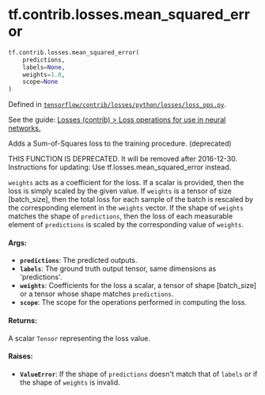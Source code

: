 <div itemscope itemtype="http://developers.google.com/ReferenceObject">
<meta itemprop="name" content="tf.contrib.losses.mean_squared_error" />
</div>

# tf.contrib.losses.mean_squared_error

``` python
tf.contrib.losses.mean_squared_error(
    predictions,
    labels=None,
    weights=1.0,
    scope=None
)
```



Defined in [`tensorflow/contrib/losses/python/losses/loss_ops.py`](https://www.tensorflow.org/code/tensorflow/contrib/losses/python/losses/loss_ops.py).

See the guide: [Losses (contrib) > Loss operations for use in neural networks.](../../../../../api_guides/python/contrib.losses.md#Loss_operations_for_use_in_neural_networks_)

Adds a Sum-of-Squares loss to the training procedure. (deprecated)

THIS FUNCTION IS DEPRECATED. It will be removed after 2016-12-30.
Instructions for updating:
Use tf.losses.mean_squared_error instead.

`weights` acts as a coefficient for the loss. If a scalar is provided, then
the loss is simply scaled by the given value. If `weights` is a tensor of size
[batch_size], then the total loss for each sample of the batch is rescaled
by the corresponding element in the `weights` vector. If the shape of
`weights` matches the shape of `predictions`, then the loss of each
measurable element of `predictions` is scaled by the corresponding value of
`weights`.

#### Args:

* <b>`predictions`</b>: The predicted outputs.
* <b>`labels`</b>: The ground truth output tensor, same dimensions as 'predictions'.
* <b>`weights`</b>: Coefficients for the loss a scalar, a tensor of shape
    [batch_size] or a tensor whose shape matches `predictions`.
* <b>`scope`</b>: The scope for the operations performed in computing the loss.


#### Returns:

A scalar `Tensor` representing the loss value.


#### Raises:

* <b>`ValueError`</b>: If the shape of `predictions` doesn't match that of `labels` or
    if the shape of `weights` is invalid.